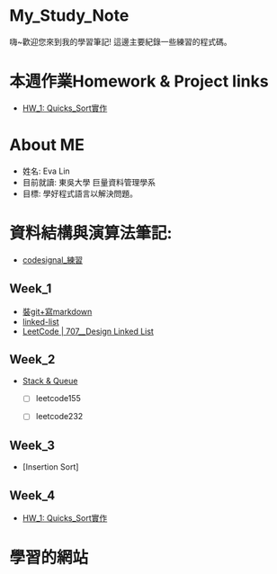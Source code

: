 # My_Study_Note
 嗨~歡迎您來到我的學習筆記! 這邊主要紀錄一些練習的程式碼。

 # 本週作業Homework & Project links
 * [HW_1: Quicks_Sort實作](https://github.com/evaneversaydie/My_Study_Note/blob/master/Week4_QuickSort/Quick_Sort.ipynb)


# About ME
* 姓名: Eva Lin
* 目前就讀: 東吳大學 巨量資料管理學系
* 目標: 學好程式語言以解決問題。

資料結構與演算法筆記:
====

  * [codesignal_練習](https://github.com/evaneversaydie/My_Study_Note/tree/master/leetcode)

Week_1
---
*  [裝git+寫markdown](https://tinyurl.com/y4jom2xu)
* [linked-list](https://github.com/evaneversaydie/My_Study_Note/blob/master/Week1_Linked%20list.md)
*  [LeetCode | 707__Design Linked List](https://github.com/evaneversaydie/My_Study_Note/blob/master/leetcode/707_Design%20Linked%20List.ipynb)

Week_2
--
* [Stack & Queue]('')
  - [ ] leetcode155
  - [ ] leetcode232


Week_3
--
*  [Insertion Sort]


Week_4
--
* [HW_1: Quicks_Sort實作](https://github.com/evaneversaydie/My_Study_Note/blob/master/Week4_QuickSort/Quick_Sort.ipynb)


# 學習的網站
